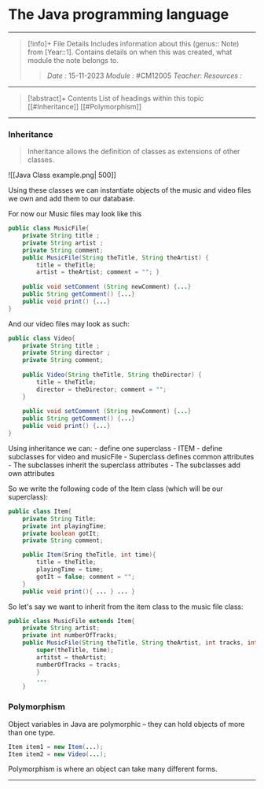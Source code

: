 # The Java programming language
---
> [!info]+ File Details
> Includes information about this (genus:: Note) from [Year::1]. Contains details on when this was created, what module the note belongs to.
> > *Date :*  15-11-2023 
> > *Module :* #CM12005 
> > *Teacher*: 
> > *Resources :*

---
> [!abstract]+ Contents
> List of headings within this topic
> [[#Inheritance]]
> [[#Polymorphism]]
> 
--- 


### Inheritance
>Inheritance allows the definition of classes as extensions of other classes. 

![[Java Class example.png| 500]]

Using these classes we can instantiate objects of the music and video files we own and add them to our database. 

For now our Music files may look like this
```Java
public class MusicFile{ 
	private String title ; 
	private String artist ; 
	private String comment; 
	public MusicFile(String theTitle, String theArtist) { 
		title = theTitle; 
		artist = theArtist; comment = ""; } 
	
	public void setComment (String newComment) {...} 
	public String getComment() {...} 
	public void print() {...} 
}
```
And our video files may look as such:
``` Java
public class Video{ 
	private String title ; 
	private String director ; 
	private String comment; 
	
	public Video(String theTitle, String theDirector) { 
		title = theTitle; 
		director = theDirector; comment = ""; 
	} 
	
	public void setComment (String newComment) {...} 
	public String getComment() {...} 
	public void print() {...} 
}
```

Using inheritance we can:
	- define one superclass - ITEM
	- define subclasses for video and musicFile
	- Superclass defines common attributes
	- The subclasses inherit the superclass attributes
	- The subclasses add own attributes

So we write the following code of the Item class (which will be our superclass):
```Java
public class Item{ 
	private String Title; 
	private int playingTime; 
	private boolean gotIt; 
	private String comment; 

	public Item(Sring theTitle, int time){ 
		title = theTitle; 
		playingTime = time; 
		gotIt = false; comment = ""; 
	} 
	public void print(){ ... } ... }
```

So let's say we want to inherit from the item class to the music file class:
```Java
public class MusicFile extends Item{ 
	private String artist; 
	private int numberOfTracks; 
	public MusicFile(String theTitle, String theArtist, int tracks, int time){
		super(theTitle, time);
		artitst = theArtist; 
		numberOfTracks = tracks; 
		} 
		... 
	}

```


### Polymorphism

Object variables in Java are polymorphic – they can hold objects of more than one type.
``` Java
Item item1 = new Item(...); 
Item item2 = new Video(...);
```
Polymorphism is where an object can take many different forms.

---
